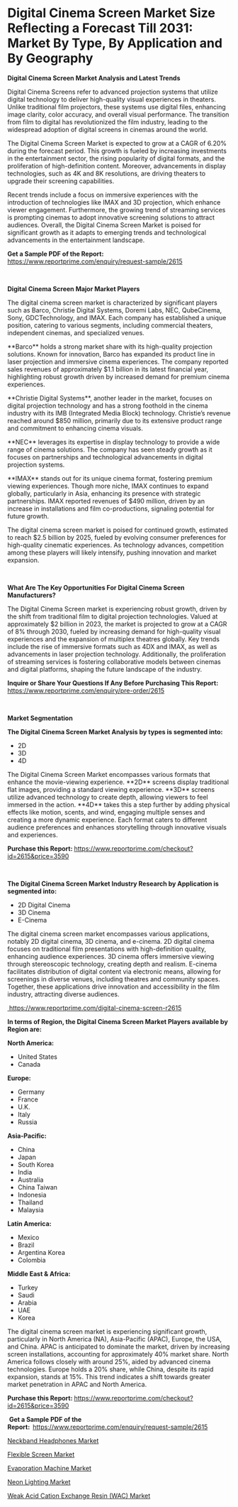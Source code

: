 <p><h1>Digital Cinema Screen Market Size Reflecting a Forecast Till 2031: Market By Type, By Application and By Geography</h1></p><p><strong>Digital Cinema Screen Market Analysis and Latest Trends</strong></p>
<p><p>Digital Cinema Screens refer to advanced projection systems that utilize digital technology to deliver high-quality visual experiences in theaters. Unlike traditional film projectors, these systems use digital files, enhancing image clarity, color accuracy, and overall visual performance. The transition from film to digital has revolutionized the film industry, leading to the widespread adoption of digital screens in cinemas around the world.</p><p>The Digital Cinema Screen Market is expected to grow at a CAGR of 6.20% during the forecast period. This growth is fueled by increasing investments in the entertainment sector, the rising popularity of digital formats, and the proliferation of high-definition content. Moreover, advancements in display technologies, such as 4K and 8K resolutions, are driving theaters to upgrade their screening capabilities. </p><p>Recent trends include a focus on immersive experiences with the introduction of technologies like IMAX and 3D projection, which enhance viewer engagement. Furthermore, the growing trend of streaming services is prompting cinemas to adopt innovative screening solutions to attract audiences. Overall, the Digital Cinema Screen Market is poised for significant growth as it adapts to emerging trends and technological advancements in the entertainment landscape.</p></p>
<p><strong>Get a Sample PDF of the Report:&nbsp;</strong> <a href="https://www.reportprime.com/enquiry/request-sample/2615">https://www.reportprime.com/enquiry/request-sample/2615</a></p>
<p>&nbsp;</p>
<p><strong>Digital Cinema Screen Major Market Players</strong></p>
<p><p>The digital cinema screen market is characterized by significant players such as Barco, Christie Digital Systems, Doremi Labs, NEC, QubeCinema, Sony, GDCTechnology, and IMAX. Each company has established a unique position, catering to various segments, including commercial theaters, independent cinemas, and specialized venues.</p><p>**Barco** holds a strong market share with its high-quality projection solutions. Known for innovation, Barco has expanded its product line in laser projection and immersive cinema experiences. The company reported sales revenues of approximately $1.1 billion in its latest financial year, highlighting robust growth driven by increased demand for premium cinema experiences.</p><p>**Christie Digital Systems**, another leader in the market, focuses on digital projection technology and has a strong foothold in the cinema industry with its IMB (Integrated Media Block) technology. Christie’s revenue reached around $850 million, primarily due to its extensive product range and commitment to enhancing cinema visuals.</p><p>**NEC** leverages its expertise in display technology to provide a wide range of cinema solutions. The company has seen steady growth as it focuses on partnerships and technological advancements in digital projection systems.</p><p>**IMAX** stands out for its unique cinema format, fostering premium viewing experiences. Though more niche, IMAX continues to expand globally, particularly in Asia, enhancing its presence with strategic partnerships. IMAX reported revenues of $490 million, driven by an increase in installations and film co-productions, signaling potential for future growth.</p><p>The digital cinema screen market is poised for continued growth, estimated to reach $2.5 billion by 2025, fueled by evolving consumer preferences for high-quality cinematic experiences. As technology advances, competition among these players will likely intensify, pushing innovation and market expansion.</p></p>
<p>&nbsp;</p>
<p><strong>What Are The Key Opportunities For Digital Cinema Screen Manufacturers?</strong></p>
<p><p>The Digital Cinema Screen market is experiencing robust growth, driven by the shift from traditional film to digital projection technologies. Valued at approximately $2 billion in 2023, the market is projected to grow at a CAGR of 8% through 2030, fueled by increasing demand for high-quality visual experiences and the expansion of multiplex theatres globally. Key trends include the rise of immersive formats such as 4DX and IMAX, as well as advancements in laser projection technology. Additionally, the proliferation of streaming services is fostering collaborative models between cinemas and digital platforms, shaping the future landscape of the industry.</p></p>
<p><strong>Inquire or Share Your Questions If Any Before Purchasing This Report:</strong> <a href="https://www.reportprime.com/enquiry/pre-order/2615">https://www.reportprime.com/enquiry/pre-order/2615</a></p>
<p>&nbsp;</p>
<p><strong>Market Segmentation</strong></p>
<p><strong>The Digital Cinema Screen Market Analysis by types is segmented into:</strong></p>
<p><ul><li>2D</li><li>3D</li><li>4D</li></ul></p>
<p><p>The Digital Cinema Screen Market encompasses various formats that enhance the movie-viewing experience. **2D** screens display traditional flat images, providing a standard viewing experience. **3D** screens utilize advanced technology to create depth, allowing viewers to feel immersed in the action. **4D** takes this a step further by adding physical effects like motion, scents, and wind, engaging multiple senses and creating a more dynamic experience. Each format caters to different audience preferences and enhances storytelling through innovative visuals and experiences.</p></p>
<p><strong>Purchase this Report:&nbsp;</strong><a href="https://www.reportprime.com/checkout?id=2615&price=3590">https://www.reportprime.com/checkout?id=2615&price=3590</a></p>
<p>&nbsp;</p>
<p><strong>The Digital Cinema Screen Market Industry Research by Application is segmented into:</strong></p>
<p><ul><li>2D Digital Cinema</li><li>3D Cinema</li><li>E-Cinema</li></ul></p>
<p><p>The digital cinema screen market encompasses various applications, notably 2D digital cinema, 3D cinema, and e-cinema. 2D digital cinema focuses on traditional film presentations with high-definition quality, enhancing audience experiences. 3D cinema offers immersive viewing through stereoscopic technology, creating depth and realism. E-cinema facilitates distribution of digital content via electronic means, allowing for screenings in diverse venues, including theatres and community spaces. Together, these applications drive innovation and accessibility in the film industry, attracting diverse audiences.</p></p>
<p><a href="https://www.reportprime.com/digital-cinema-screen-r2615">&nbsp;https://www.reportprime.com/digital-cinema-screen-r2615</a></p>
<p><strong>In terms of Region, the Digital Cinema Screen Market Players available by Region are:</strong></p>
<p>
    <p> <strong> North America: </strong>
        <ul>
            <li>United States</li>
            <li>Canada</li>
        </ul>
        </p> 
    <p> <strong> Europe: </strong>
        <ul>
            <li>Germany</li>
            <li>France</li>
            <li>U.K.</li>
            <li>Italy</li>
            <li>Russia</li>
        </ul>
        </p> 
    <p> <strong> Asia-Pacific: </strong>
        <ul>
            <li>China</li>
            <li>Japan</li>
            <li>South Korea</li>
            <li>India</li>
            <li>Australia</li>
            <li>China Taiwan</li>
            <li>Indonesia</li>
            <li>Thailand</li>
            <li>Malaysia</li>
        </ul>
        </p> 
    <p> <strong> Latin America: </strong>
        <ul>
            <li>Mexico</li>
            <li>Brazil</li>
            <li>Argentina Korea</li>
            <li>Colombia</li>
        </ul>
        </p> 
    <p> <strong> Middle East & Africa: </strong>
        <ul>
            <li>Turkey</li>
            <li>Saudi</li>
            <li>Arabia</li>
            <li>UAE</li>
            <li>Korea</li>
        </ul>
    </p>
    </p>
<p><p>The digital cinema screen market is experiencing significant growth, particularly in North America (NA), Asia-Pacific (APAC), Europe, the USA, and China. APAC is anticipated to dominate the market, driven by increasing screen installations, accounting for approximately 40% market share. North America follows closely with around 25%, aided by advanced cinema technologies. Europe holds a 20% share, while China, despite its rapid expansion, stands at 15%. This trend indicates a shift towards greater market penetration in APAC and North America.</p></p>
<p><strong>Purchase this Report: </strong><a href="https://www.reportprime.com/checkout?id=2615&price=3590">https://www.reportprime.com/checkout?id=2615&price=3590</a></p>
<p>&nbsp;<strong>Get a Sample PDF of the Report:&nbsp;&nbsp;</strong><a href="https://www.reportprime.com/enquiry/request-sample/2615">https://www.reportprime.com/enquiry/request-sample/2615</a></p>
<p><strong></strong></p>
<p><p><a href="https://github.com/elizabethdagraca/Market-Research-Report-List-4/blob/main/neckband-headphones-market.md">Neckband Headphones Market</a></p><p><a href="https://www.linkedin.com/pulse/strategic-market-insights-global-flexible-screen-2024-2031-q3gme?trackingId=oDRSfALdQfS8a45qN4mm6w%3D%3D">Flexible Screen Market</a></p><p><a href="https://www.linkedin.com/pulse/global-evaporation-machine-market-size-expected-experience-cagr-txg0f?trackingId=mhYUvc2cS0uQXeQ53Gpc8Q%3D%3D">Evaporation Machine Market</a></p><p><a href="https://github.com/SanjidaMahmud81/Market-Research-Report-List-1/blob/main/neon-lighting-market.md">Neon Lighting Market</a></p><p><a href="https://issuu.com/reportprime-2/docs/weak-acid-cation-exchange-resin-wac_1299e1d4e15d58">Weak Acid Cation Exchange Resin (WAC) Market</a></p></p>